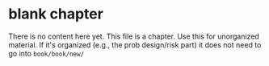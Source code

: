 # blank chapter

There is no content here yet. This file is a chapter. Use this for unorganized material. If it's organized (e.g., the prob design/risk part) it does not need to go into `book/book/new/`